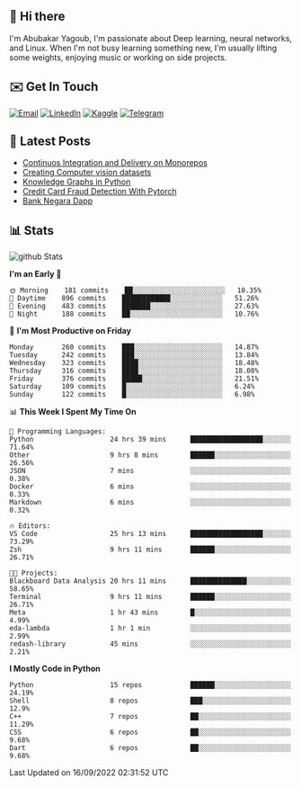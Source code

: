 ## 👋 Hi there

I'm Abubakar Yagoub, I'm passionate about Deep learning, neural networks, and
Linux. When I'm not busy learning something new, I'm usually lifting some
weights, enjoying music or working on side projects.

## ✉️ Get In Touch

[![Email](https://img.shields.io/badge/Email-f1f1f1?style=for-the-badge&logo=gmail&logoColor=0f111a)](mailto:git@blacksuan19.dev)
[![LinkedIn](https://img.shields.io/badge/LinkedIn-0077B5?style=for-the-badge&logo=linkedin&logoColor=white)](https://www.linkedin.com/in/blacksuan19/)
[![Kaggle](https://img.shields.io/badge/Kaggle-5acfff?style=for-the-badge&logo=kaggle&logoColor=white)](http://kaggle.com/abubakaryagob/)
[![Telegram](https://img.shields.io/badge/Telegram-2CA5E0?style=for-the-badge&logo=telegram&logoColor=white)](https://t.me/blacksuan19)

## 📩 Latest Posts

<!-- BLOG-POST-LIST:START -->
- [Continuos Integration and Delivery on Monorepos](http://blacksuan19.dev/blog/github-actions-monorepos/)
- [Creating Computer vision datasets](http://blacksuan19.dev/blog/creating-datasets/)
- [Knowledge Graphs in Python](http://blacksuan19.dev/projects/Knowledge_Graphs/)
- [Credit Card Fraud Detection With Pytorch](http://blacksuan19.dev/projects/credit-card-fraud-detection-with-pytorch/)
- [Bank Negara Dapp](http://blacksuan19.dev/projects/bank-negara/)
<!-- BLOG-POST-LIST:END -->

## 📊 Stats

![github Stats](https://github-readme-stats.vercel.app/api?username=blacksuan19&theme=github_dark&show_icons=true&count_private=true&custom_title=Github%20Stats&hide_border=true)

<!--START_SECTION:waka-->
**I'm an Early 🐤** 

```text
🌞 Morning    181 commits    ██░░░░░░░░░░░░░░░░░░░░░░░   10.35% 
🌆 Daytime    896 commits    ████████████░░░░░░░░░░░░░   51.26% 
🌃 Evening    483 commits    ███████░░░░░░░░░░░░░░░░░░   27.63% 
🌙 Night      188 commits    ██░░░░░░░░░░░░░░░░░░░░░░░   10.76%

```
📅 **I'm Most Productive on Friday** 

```text
Monday       260 commits    ███░░░░░░░░░░░░░░░░░░░░░░   14.87% 
Tuesday      242 commits    ███░░░░░░░░░░░░░░░░░░░░░░   13.84% 
Wednesday    323 commits    ████░░░░░░░░░░░░░░░░░░░░░   18.48% 
Thursday     316 commits    ████░░░░░░░░░░░░░░░░░░░░░   18.08% 
Friday       376 commits    █████░░░░░░░░░░░░░░░░░░░░   21.51% 
Saturday     109 commits    █░░░░░░░░░░░░░░░░░░░░░░░░   6.24% 
Sunday       122 commits    █░░░░░░░░░░░░░░░░░░░░░░░░   6.98%

```


📊 **This Week I Spent My Time On** 

```text
💬 Programming Languages: 
Python                   24 hrs 39 mins      ██████████████████░░░░░░░   71.64% 
Other                    9 hrs 8 mins        ██████░░░░░░░░░░░░░░░░░░░   26.56% 
JSON                     7 mins              ░░░░░░░░░░░░░░░░░░░░░░░░░   0.38% 
Docker                   6 mins              ░░░░░░░░░░░░░░░░░░░░░░░░░   0.33% 
Markdown                 6 mins              ░░░░░░░░░░░░░░░░░░░░░░░░░   0.32%

🔥 Editors: 
VS Code                  25 hrs 13 mins      ██████████████████░░░░░░░   73.29% 
Zsh                      9 hrs 11 mins       ██████░░░░░░░░░░░░░░░░░░░   26.71%

🐱‍💻 Projects: 
Blackboard Data Analysis 20 hrs 11 mins      ██████████████░░░░░░░░░░░   58.65% 
Terminal                 9 hrs 11 mins       ██████░░░░░░░░░░░░░░░░░░░   26.71% 
Meta                     1 hr 43 mins        █░░░░░░░░░░░░░░░░░░░░░░░░   4.99% 
eda-lambda               1 hr 1 min          ░░░░░░░░░░░░░░░░░░░░░░░░░   2.99% 
redash-library           45 mins             ░░░░░░░░░░░░░░░░░░░░░░░░░   2.21%

```

**I Mostly Code in Python** 

```text
Python                   15 repos            ██████░░░░░░░░░░░░░░░░░░░   24.19% 
Shell                    8 repos             ███░░░░░░░░░░░░░░░░░░░░░░   12.9% 
C++                      7 repos             ██░░░░░░░░░░░░░░░░░░░░░░░   11.29% 
CSS                      6 repos             ██░░░░░░░░░░░░░░░░░░░░░░░   9.68% 
Dart                     6 repos             ██░░░░░░░░░░░░░░░░░░░░░░░   9.68%

```



 Last Updated on 16/09/2022 02:31:52 UTC
<!--END_SECTION:waka-->
